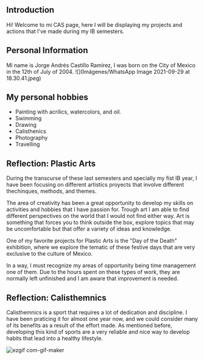 ## Introduction

Hi! Welcome to mi CAS page, here I will be displaying my projects and
actions that I've made during my IB semesters.

## Personal Information

Mi name is Jorge Andrés Castillo Ramírez, I was born on the City of 
Mexico in the 12th of July of 2004. 
![](Imágenes/WhatsApp Image 2021-09-29 at 18.30.41.jpeg)

## My personal hobbies 
- Painting with acrilics, watercolors, and oil.
- Swimming
- Drawing
- Calisthenics
- Photography
- Travelling

## Reflection: Plastic Arts

During the transcurse of these last semesters and specially my fist IB year, I have
been focusing on different artistics proyects that involve different thechinques, methods,
and themes.

The area of creativity has been a great opportunity to develop my skills on activities and 
hobbies that I have passion for. Trough art I am able to find different perspectives on the
world that I would not find either way. Art is something that forces you to think outside the
box, explore topics that may be uncomfortable but that offer a variety of ideas and knowledge.

One of my favorite projects for Plastic Arts is the "Day of the Death" exhibition, where we
explore the tematic of these festive days that are very exclusive to the culture of Mexico.

In a way, I must recognize my areas of opportunity being time management one of them. Due to the
hours spent on these types of work, they are normally left unfinished and I am aware that 
improvement is needed.

## Reflection: Calisthemnics

Calisthemnics is a sport that requires a lot of dedication and discipline. I have been praticing 
it for almost one year now, and we could consider many of its benefits as a result of the effort
made. As mentioned before, developing this kind of sports are a very reliable and nice way to
develop habits that lead into a healthy lifestyle.

![ezgif com-gif-maker](https://user-images.githubusercontent.com/91473782/139490480-50c3aea6-5e4e-4ba2-abe8-d6e5f059f2cc.gif)

